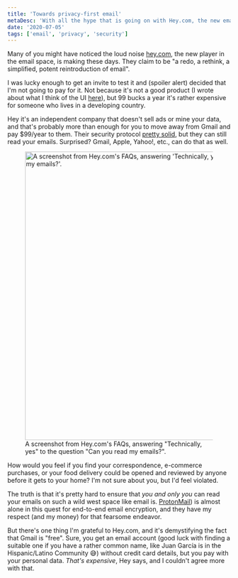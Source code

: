 ```yaml
---
title: 'Towards privacy-first email'
metaDesc: 'With all the hype that is going on with Hey.com, the new email service, it is time to talk about a much bigger issue than a cluttered email inbox: Privacy.'
date: '2020-07-05'
tags: ['email', 'privacy', 'security']
---
```


Many of you might have noticed the loud noise <a href="https://hey.com/" target="_blank" rel="noopener noreferrer">hey.com</a>, the new player in the email space, is making these days. They claim to be "a redo, a rethink, a simplified, potent reintroduction of email".

I was lucky enough to get an invite to test it and (spoiler alert) decided that I'm not going to pay for it. Not because it's not a good product (I wrote about what I think of the UI <a href="https://twitter.com/imjuangarcia/status/1280593636078616576" target="_blank" rel="noopener noreferrer">here</a>), but 99 bucks a year it's rather expensive for someone who lives in a developing country.

Hey it's an independent company that doesn't sell ads or mine your data, and that's probably more than enough for you to move away from Gmail and pay $99/year to them. Their security protocol <a href="https://hey.com/security/" target="_blank" rel="noopener noreferrer">pretty solid</a>, but they can still read your emails. Surprised? Gmail, Apple, Yahoo!, etc., can do that as well.

<figure>
  <img
    src="https://res.cloudinary.com/jmg-cursos/image/upload/w_512,f_auto,q_auto:good/blog/towards-privacy-first-email/hey-can-you-read-my-emails.jpg"
    srcset="https://res.cloudinary.com/jmg-cursos/image/upload/w_256,f_auto,q_auto:good/blog/towards-privacy-first-email/hey-can-you-read-my-emails.jpg 256w, https://res.cloudinary.com/jmg-cursos/image/upload/w_512,f_auto,q_auto:good/blog/towards-privacy-first-email/hey-can-you-read-my-emails.jpg 512w, https://res.cloudinary.com/jmg-cursos/image/upload/w_650,f_auto,q_auto:good/blog/towards-privacy-first-email/hey-can-you-read-my-emails.jpg 650w"
    sizes="(min-width: 650px) 650px, 100vw"
    width="650"
    loading="lazy"
    alt="A screenshot from Hey.com's FAQs, answering 'Technically, yes' to the question 'Can you read my emails?'."
  />
  <figcaption>
    A screenshot from Hey.com's FAQs, answering "Technically, yes" to the question "Can you read my emails?".
  </figcaption>
</figure>

How would you feel if you find your correspondence, e-commerce purchases, or your food delivery could be opened and reviewed by anyone before it gets to your home? I'm not sure about you, but I'd feel violated.

The truth is that it's pretty hard to ensure that *you and only you* can read your emails on such a wild west space like email is. <a href="https://protonmail.com/" target="_blank" rel="noopener noreferrer">ProtonMail</a>) is almost alone in this quest for end-to-end email encryption, and they have my respect (and my money) for that fearsome endeavor.

But there's one thing I'm grateful to Hey.com, and it's demystifying the fact that Gmail is "free". Sure, you get an email account (good luck with finding a suitable one if you have a rather common name, like Juan García is in the Hispanic/Latino Community 😅) without credit card details, but you pay with your personal data. *That's expensive*, Hey says, and I couldn't agree more with that.